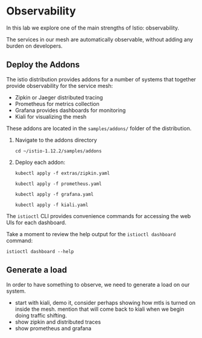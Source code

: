 # Observability

In this lab we explore one of the main strengths of Istio: observability.

The services in our mesh are automatically observable, without adding any burden on developers.

## Deploy the Addons

The istio distribution provides addons for a number of systems that together provide observability for the service mesh:

- Zipkin or Jaeger distributed tracing
- Prometheus for metrics collection
- Grafana provides dashboards for monitoring
- Kiali for visualizing the mesh

These addons are located in the `samples/addons/` folder of the distribution.

1. Navigate to the addons directory

    ```shell
    cd ~/istio-1.12.2/samples/addons
    ```

1. Deploy each addon:

    ```shell
    kubectl apply -f extras/zipkin.yaml
    ```

    ```shell
    kubectl apply -f prometheus.yaml
    ```

    ```shell
    kubectl apply -f grafana.yaml
    ```

    ```shell
    kubectl apply -f kiali.yaml
    ```

The `istioctl` CLI provides convenience commands for accessing the web UIs for each dashboard.

Take a moment to review the help output for the `istioctl dashboard` command:

```shell
istioctl dashboard --help
```

## Generate a load

In order to have something to observe, we need to generate a load on our system.

- start with kiali, demo it, consider perhaps showing how mtls is turned on inside the mesh.  mention that will come back to kiali when we begin doing traffic shifting.
- show zipkin and distributed traces
- show prometheus and grafana

